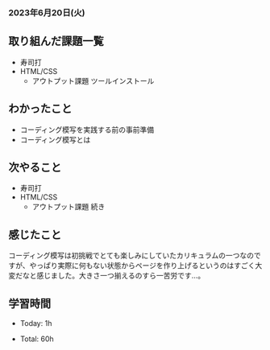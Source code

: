 ### 2023年6月20日(火)

## 取り組んだ課題一覧

- 寿司打
- HTML/CSS
  - アウトプット課題 ツールインストール

## わかったこと

- コーディング模写を実践する前の事前準備
- コーディング模写とは

## 次やること

- 寿司打
- HTML/CSS
  - アウトプット課題 続き

## 感じたこと

コーディング模写は初挑戦でとても楽しみにしていたカリキュラムの一つなのですが、やっぱり実際に何もない状態からページを作り上げるというのはすごく大変だなと感じました。大きさ一つ揃えるのすら一苦労です…。

## 学習時間

- Today: 1h

- Total: 60h